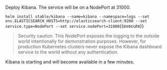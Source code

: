 Deploy Kibana. The service will be on a NodePort at 31000.

`helm install stable/kibana --name=kibana --namespace=logs --set env.ELASTICSEARCH_HOSTS=http://elasticsearch-client:9200 --set service.type=NodePort --set service.nodePort=31000`{{execute}}

> Security caution. This NodePort exposes the logging to the outside world intentionally for demonstration purposes. However, for production Kubernetes clusters never expose the Kibana dashboard service to the world without any authentication.

Kibana is starting and will become available in a few minutes.
